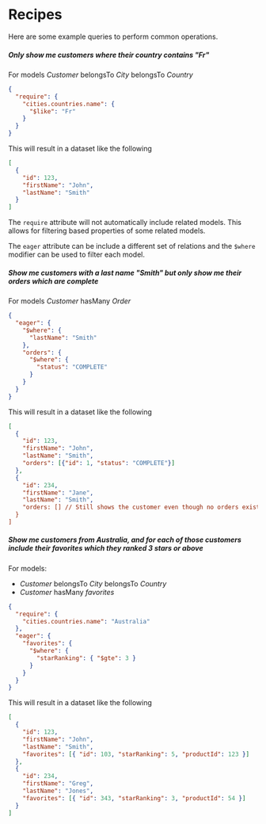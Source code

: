 # Recipes

Here are some example queries to perform common operations.

##### Only show me customers where their country contains "Fr"
For models _Customer_ belongsTo _City_ belongsTo _Country_
```json
{
  "require": {
    "cities.countries.name": {
      "$like": "Fr"
    }
  }
}
```

This will result in a dataset like the following
```json
[
  {
    "id": 123,
    "firstName": "John",
    "lastName": "Smith"
  }
]
```

The `require` attribute will not automatically include related models. This allows for filtering based properties of some related models.

The `eager` attribute can be include a different set of relations and the `$where` modifier can be used to filter each model.

##### Show me customers with a last name "Smith" but only show me their orders which are complete
For models _Customer_ hasMany _Order_
```json
{
  "eager": {
    "$where": {
      "lastName": "Smith"
    },
    "orders": {
      "$where": {
        "status": "COMPLETE"
      }
    }
  }
}
```

This will result in a dataset like the following
```json
[
  {
    "id": 123,
    "firstName": "John",
    "lastName": "Smith",
    "orders": [{"id": 1, "status": "COMPLETE"}]
  },
  {
    "id": 234,
    "firstName": "Jane",
    "lastName": "Smith",
    "orders: [] // Still shows the customer even though no orders exist that are complete
  }
]
```

##### Show me customers from Australia, and for each of those customers include their favorites which they ranked 3 stars or above
For models:
  * _Customer_ belongsTo _City_ belongsTo _Country_
  * _Customer_ hasMany _favorites_
```json
{
  "require": {
    "cities.countries.name": "Australia"
  },
  "eager": {
    "favorites": {
      "$where": {
        "starRanking": { "$gte": 3 }
      }
    }
  }
}
```

This will result in a dataset like the following
```json
[
  {
    "id": 123,
    "firstName": "John",
    "lastName": "Smith",
    "favorites": [{ "id": 103, "starRanking": 5, "productId": 123 }]
  },
  {
    "id": 234,
    "firstName": "Greg",
    "lastName": "Jones",
    "favorites": [{ "id": 343, "starRanking": 3, "productId": 54 }]
  }
]
```
